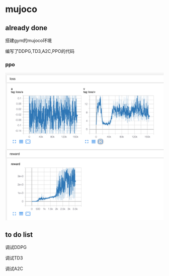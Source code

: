# mujoco



already done 
-
搭建gym的mujoco环境

编写了DDPG,TD3,A2C,PPO的代码



### ppo



![BreakoutNoFrameskip-v4](pporesult.png)



to do list
-
调试DDPG


调试TD3


调试A2C





